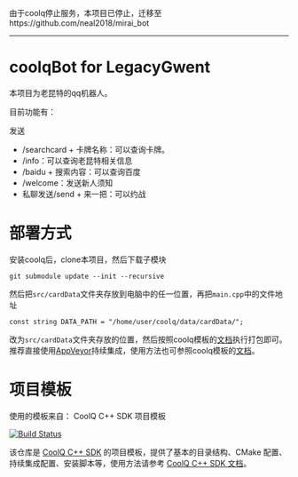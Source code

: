 由于coolq停止服务，本项目已停止，迁移至https://github.com/neal2018/mirai_bot

---
# coolqBot for LegacyGwent
本项目为老昆特的qq机器人。

目前功能有：

发送
- /searchcard + 卡牌名称：可以查询卡牌。
- /info：可以查询老昆特相关信息
- /baidu + 搜索内容：可以查询百度
- /welcome：发送新人须知
- 私聊发送/send + 来一把：可以约战

# 部署方式
安装coolq后，clone本项目，然后下载子模块
```
git submodule update --init --recursive
```
然后把`src/cardData`文件夹存放到电脑中的任一位置，再把`main.cpp`中的文件地址
```
const string DATA_PATH = "/home/user/coolq/data/cardData/";
```
改为`src/cardData`文件夹存放的位置，然后按照coolq模板的[文档](https://cqcppsdk.cqp.moe/)执行打包即可。推荐直接使用[AppVeyor](https://ci.appveyor.com/)持续集成，使用方法也可参照coolq模板的[文档](https://cqcppsdk.cqp.moe/)。


# 项目模板
使用的模板来自：
CoolQ C++ SDK 项目模板

[![Build Status](https://img.shields.io/appveyor/ci/richardchien/cqcppsdk-template.svg)](https://ci.appveyor.com/project/richardchien/cqcppsdk-template)

该仓库是 [CoolQ C++ SDK](https://github.com/cqmoe/cqcppsdk) 的项目模板，提供了基本的目录结构、CMake 配置、持续集成配置、安装脚本等，使用方法请参考 [CoolQ C++ SDK 文档](https://cqcppsdk.cqp.moe/)。
